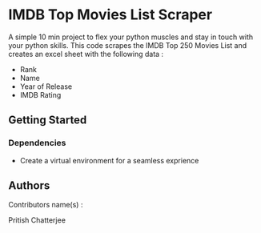 # IMDB Top Movies List Scraper

A simple 10 min project to flex your python muscles and stay in touch with your python skills. This code scrapes the IMDB Top 250 Movies List and creates an excel sheet with the following data :

- Rank
- Name
- Year of Release
- IMDB Rating

## Getting Started

### Dependencies

- Create a virtual environment for a seamless exprience

## Authors

Contributors name(s) :

Pritish Chatterjee

